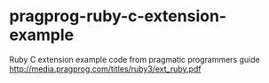 # pragprog-ruby-c-extension-example
Ruby C extension example code from pragmatic programmers guide http://media.pragprog.com/titles/ruby3/ext_ruby.pdf

